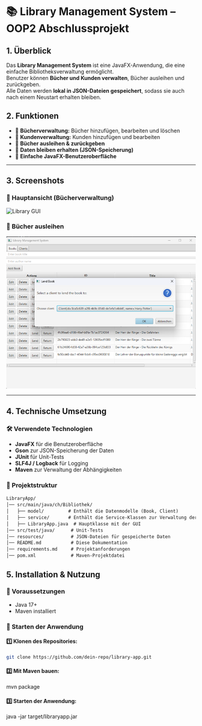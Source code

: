# 📚 Library Management System – OOP2 Abschlussprojekt

## 1. Überblick
Das **Library Management System** ist eine JavaFX-Anwendung, die eine einfache Bibliotheksverwaltung ermöglicht.  
Benutzer können **Bücher und Kunden verwalten**, Bücher ausleihen und zurückgeben.  
Alle Daten werden **lokal in JSON-Dateien gespeichert**, sodass sie auch nach einem Neustart erhalten bleiben.

## 2. Funktionen
- 📖 **Bücherverwaltung:** Bücher hinzufügen, bearbeiten und löschen
- 👤 **Kundenverwaltung:** Kunden hinzufügen und bearbeiten
- 🔄 **Bücher ausleihen & zurückgeben**
- 💾 **Daten bleiben erhalten (JSON-Speicherung)**
- 🎨 **Einfache JavaFX-Benutzeroberfläche**

---

## 3. Screenshots
### **📌 Hauptansicht (Bücherverwaltung)**
![Library GUI](src/main/resources/Bücherverwaltung.png)

### **📌 Bücher ausleihen**
![Lend Book](src/main/resources/Ausleihen.png)

---

## 4. Technische Umsetzung
### **🛠 Verwendete Technologien**
- **JavaFX** für die Benutzeroberfläche
- **Gson** zur JSON-Speicherung der Daten
- **JUnit** für Unit-Tests
- **SLF4J / Logback** für Logging
- **Maven** zur Verwaltung der Abhängigkeiten

### **📂 Projektstruktur**
```txt
LibraryApp/
│── src/main/java/ch/Bibliothek/
│   ├── model/         # Enthält die Datenmodelle (Book, Client)
│   ├── service/       # Enthält die Service-Klassen zur Verwaltung der Daten
│   ├── LibraryApp.java  # Hauptklasse mit der GUI
│── src/test/java/      # Unit-Tests
│── resources/          # JSON-Dateien für gespeicherte Daten
│── README.md           # Diese Dokumentation
│── requirements.md     # Projektanforderungen
│── pom.xml             # Maven-Projektdatei
```

## 5. Installation & Nutzung

### 🔧 Voraussetzungen
- Java 17+
- Maven installiert

### 🚀 Starten der Anwendung

#### 1️⃣ Klonen des Repositories:
```sh
git clone https://github.com/dein-repo/library-app.git
```

#### 2️⃣ Mit Maven bauen:
mvn package

#### 3️⃣ Starten der Anwendung:
java -jar target/libraryapp.jar

